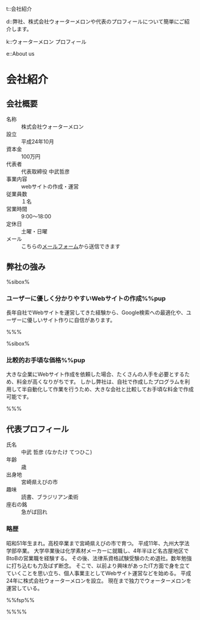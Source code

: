 t::会社紹介

d::弊社、株式会社ウォーターメロンや代表のプロフィールについて簡単にご紹介します。

k::ウォーターメロン プロフィール

e::About us

# 会社紹介

## 会社概要

<dl>
	<dt>名称</dt><dd>株式会社ウォーターメロン</dd>
	<dt>設立</dt><dd>平成24年10月</dd>
	<dt>資本金</dt><dd>100万円</dd>
	<dt>代表者</dt><dd>代表取締役 中武哲彦</dd>
	<dt>事業内容</dt><dd>webサイトの作成・運営</dd>
	<dt>従業員数</dt><dd>１名</dd>
	<dt>営業時間</dt><dd>9:00〜18:00</dd>
	<dt>定休日</dt><dd>土曜・日曜</dd>
	<dt>メール</dt><dd> こちらの<a href="../contact/">メールフォーム</a>から送信できます</dd>
</dl>

## 弊社の強み

%sibox%

### ユーザーに優しく分かりやすいWebサイトの作成%%pup

長年自社でWebサイトを運営してきた経験から、Google検索への最適化や、ユーザーに優しいサイト作りに自信があります。

%%%


%sibox%

### 比較的お手頃な価格%%pup

大きな企業にWebサイト作成を依頼した場合、たくさんの人手を必要とするため、料金が高くなりがちです。
しかし弊社は、自社で作成したプログラムを利用して半自動化して作業を行うため、大きな会社と比較してお手頃な料金で作成可能です。

%%%


## 代表プロフィール

<dl>
<dt>氏名</dt><dd>中武 哲彦 (なかたけ てつひこ)</dd>
<dt>年齢</dt><dd><span id="t_age"></span>歳</dd>
<dt>出身地</dt><dd>宮崎県えびの市</dd>
<dt>趣味</dt><dd>読書、ブラジリアン柔術</dd>
<dt>座右の銘</dt><dd>急がば回れ</dd>
</dl>

### 略歴

昭和51年生まれ。高校卒業まで宮崎県えびの市で育つ。
平成11年、九州大学法学部卒業。
大学卒業後は化学素材メーカーに就職し、4年半ほど名古屋地区でBtoBの営業職を経験する。
その後、法律系資格試験受験のため退社。数年勉強に打ち込むも力及ばず断念。
そこで、以前より興味があったIT方面で身を立てていくことを思い立ち、個人事業主としてWebサイト運営などを始める。
平成24年に株式会社ウォーターメロンを設立。
現在まで独力でウォーターメロンを運営している。


%%fsp%%
<script>
	let dp = 0;
	if (new Date().getMonth() >= 10){dp = 1}
    let tAge = document.getElementById('t_age');
	tAge.innerText = String(new Date().getFullYear() - 1977 + dp);
</script>
%%%%